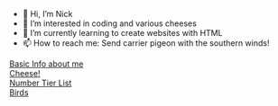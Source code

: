- 👋 Hi, I’m Nick
- 👀 I’m interested in coding and various cheeses
- 🌱 I’m currently learning to create websites with HTML
- 📫 How to reach me: Send carrier pigeon with the southern winds!

[Basic Info about me](https://github.com/NorkGorn/Midterms.git)  
[Cheese!](https://github.com/NorkGorn/NorkGorn/blob/87fed4ecd5bd54322f42d5da64f84d4fb385964c/SecondPage.md)  
[Number Tier List](https://github.com/NorkGorn/NorkGorn/blob/main/NumberTierList.md)  
[Birds](https://github.com/NorkGorn/NorkGorn/blob/main/Bird.md)


<!---
NorkGorn/NorkGorn is a ✨ special ✨ repository because its `README.md` (this file) appears on your GitHub profile.
You can click the Preview link to take a look at your changes.
--->
